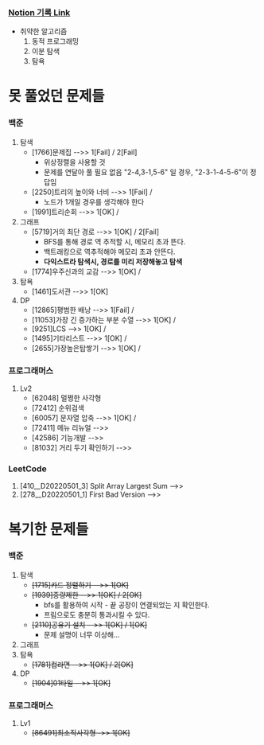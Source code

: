### [Notion 기록 Link](https://jnam.notion.site/3a57997df12848f093fb434e7fef4c4c)

- 취약한 알고리즘
  1. 동적 프로그래밍
  2. 이분 탐색
  3. 탐욕

# 못 풀었던 문제들
### 백준
1. 탐색
   - [1766]문제집 -->> 1[Fail] / 2[Fail]
     - 위상정렬을 사용할 것
     - 문제를 연달아 풀 필요 없음 "2-4,3-1,5-6" 일 경우, "2-3-1-4-5-6"이 정답임
   - [2250]트리의 높이와 너비 -->> 1[Fail] /
     - 노드가 1개일 경우를 생각해야 한다
   - [1991]트리순회 -->> 1[OK] /
2. 그래프
   - [5719]거의 최단 경로 -->> 1[OK] / 2[Fail]
      - BFS를 통해 경로 역 추적할 시, 메모리 초과 뜬다.
      - 백트래킹으로 역추적해야 메모리 초과 안뜬다.
      - **다익스트라 탐색시, 경로를 미리 저장해놓고 탐색**
   - [1774]우주신과의 교감 -->> 1[OK] /
3. 탐욕
   - [1461]도서관 -->> 1[OK]
4. DP
    - [12865]평범한 배낭 -->> 1[Fail] /
    - [11053]가장 긴 증가하는 부분 수열 -->> 1[OK] /
    - [9251]LCS -->> 1[OK] /
    - [1495]기타리스트 -->> 1[OK] /
    - [2655]가장높은탑쌓기 -->> 1[OK] /

### 프로그래머스
1. Lv2
   - [62048] 멀쩡한 사각형
   - [72412] 순위검색
   - [60057] 문자열 압축 -->> 1[OK] /
   - [72411] 메뉴 리뉴얼 -->>
   - [42586] 기능개발 -->>
   - [81032] 거리 두기 확인하기 -->>

### LeetCode

1. [410__D20220501_3] Split Array Largest Sum -->>
2. [278__D20220501_1] First Bad Version -->>

# 복기한 문제들

### 백준
1. 탐색
   - ~~[1715]카드 정렬하기 -->> 1[OK]~~
   - ~~[1939]중량제한 -->> 1[OK] / 2[OK]~~
     - bfs를 활용하여 시작 - 끝 공장이 연결되었는 지 확인한다.
     - 프림으로도 충분히 통과시킬 수 있다.
   - ~~[2110]공유기 설치 -->> 1[OK] / 1[OK]~~
     - 문제 설명이 너무 이상해...
2. 그래프
3. 탐욕
    - ~~[1781]컵라면 -->> 1[OK] / 2[OK]~~
4. DP
    - ~~[1904]01타일 -->> 1[OK]~~
### 프로그래머스
1. Lv1
   - ~~[86491]최소직사각형 ->> 1[OK]~~
